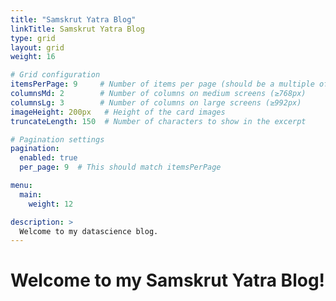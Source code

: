 ```yaml
---
title: "Samskrut Yatra Blog"
linkTitle: Samskrut Yatra Blog
type: grid
layout: grid
weight: 16

# Grid configuration
itemsPerPage: 9     # Number of items per page (should be a multiple of columnsLg for even rows)
columnsMd: 2        # Number of columns on medium screens (≥768px)
columnsLg: 3        # Number of columns on large screens (≥992px)
imageHeight: 200px   # Height of the card images
truncateLength: 150  # Number of characters to show in the excerpt

# Pagination settings
pagination:
  enabled: true
  per_page: 9  # This should match itemsPerPage

menu:
  main:
    weight: 12

description: >
  Welcome to my datascience blog.
---
```


# Welcome to my Samskrut Yatra Blog!

